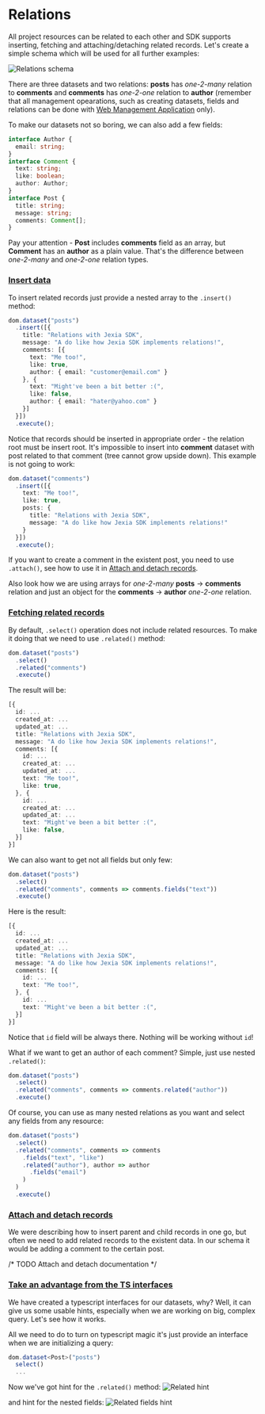 # Relations
All project resources can be related to each other and SDK supports inserting, fetching and attaching/detaching related
records.
Let's create a simple schema which will be used for all further examples:

![Relations schema](https://jexia.github.io/jexia-sdk-js/assets/relations-schema.png)

There are three datasets and two relations: **posts** has *one-2-many* relation to **comments** and **comments** has
*one-2-one* relation to **author** (remember that all management opearations, such as creating datasets, fields and
relations can be done with [Web Management Application](https://docs.jexia.com/getting-started/user-management/) only).

To make our datasets not so boring, we can also add a few fields:
```typescript
interface Author {
  email: string;
}
interface Comment {
  text: string;
  like: boolean;
  author: Author;
}
interface Post {
  title: string;
  message: string;
  comments: Comment[];
}
```
Pay your attention - **Post** includes **comments** field as an array, but **Comment** has an **author**
as a plain value. That's the difference between *one-2-many* and *one-2-one* relation types.

### [Insert data](#insert-data)
To insert related records just provide a nested array to the `.insert()` method:
```typescript
dom.dataset("posts")
  .insert([{
    title: "Relations with Jexia SDK",
    message: "A do like how Jexia SDK implements relations!",
    comments: [{
      text: "Me too!",
      like: true,
      author: { email: "customer@email.com" }
    }, {
      text: "Might've been a bit better :(",
      like: false,
      author: { email: "hater@yahoo.com" }
    }]
  }])
  .execute();
```

Notice that records should be inserted in appropriate order - the relation root must be insert root.
It's impossible to insert into **comment** dataset with post related to that comment (tree cannot grow upside down).
This example is not going to work:

```typescript
dom.dataset("comments")
  .insert([{
    text: "Me too!",
    like: true,
    posts: {
      title: "Relations with Jexia SDK",
      message: "A do like how Jexia SDK implements relations!"
    }
  }])
  .execute();
```

If you want to create a comment in the existent post, you need to use `.attach()`, see how to use it in
[Attach and detach records](#attach-and-detach-records).

Also look how we are using arrays for *one-2-many* **posts** -> **comments** relation and just an object
for the **comments** -> **author** *one-2-one* relation.

### [Fetching related records](#fetching-related-records)
By default, `.select()` operation does not include related resources. To make it doing that we need to use `.related()`
method:
```typescript
dom.dataset("posts")
  .select()
  .related("comments")
  .execute()
```

The result will be:
```typescript
[{
  id: ...
  created_at: ...
  updated_at: ...
  title: "Relations with Jexia SDK",
  message: "A do like how Jexia SDK implements relations!",
  comments: [{
    id: ...
    created_at: ...
    updated_at: ...
    text: "Me too!",
    like: true,
  }, {
    id: ...
    created_at: ...
    updated_at: ...
    text: "Might've been a bit better :(",
    like: false,
  }]
}]
```

We can also want to get not all fields but only few:
```typescript
dom.dataset("posts")
  .select()
  .related("comments", comments => comments.fields("text"))
  .execute()
```

Here is the result:
```typescript
[{
  id: ...
  created_at: ...
  updated_at: ...
  title: "Relations with Jexia SDK",
  message: "A do like how Jexia SDK implements relations!",
  comments: [{
    id: ...
    text: "Me too!",
  }, {
    id: ...
    text: "Might've been a bit better :(",
  }]
}]
```

Notice that `id` field will be always there. Nothing will be working without `id`!

What if we want to get an author of each comment? Simple, just use nested `.related()`:

```typescript
dom.dataset("posts")
  .select()
  .related("comments", comments => comments.related("author"))
  .execute()
```

Of course, you can use as many nested relations as you want and select any fields from any resource:
```typescript
dom.dataset("posts")
  .select()
  .related("comments", comments => comments
    .fields("text", "like")
    .related("author"), author => author
      .fields("email")
    )
  )
  .execute()
```

### [Attach and detach records](#attachdetach)

We were describing how to insert parent and child records in one go, but often we need to add related records to the 
existent data. In our schema it would be adding a comment to the certain post. 

/* TODO Attach and detach documentation */

### [Take an advantage from the TS interfaces](#typescript-relation)
We have created a typescript interfaces for our datasets, why? Well, it can give us some usable hints, 
especially when we are working on big, complex query. Let's see how it works.

All we need to do to turn on typescript magic it's just provide an interface when we are initializing a query:
```typescript
dom.dataset<Post>("posts")
  select()
  ...
```

Now we've got hint for the `.related()` method:
![Related hint](https://jexia.github.io/jexia-sdk-js/assets/relations-hints-1.png)

and hint for the nested fields:
![Related fields hint](https://jexia.github.io/jexia-sdk-js/assets/relations-hints-2.png)
